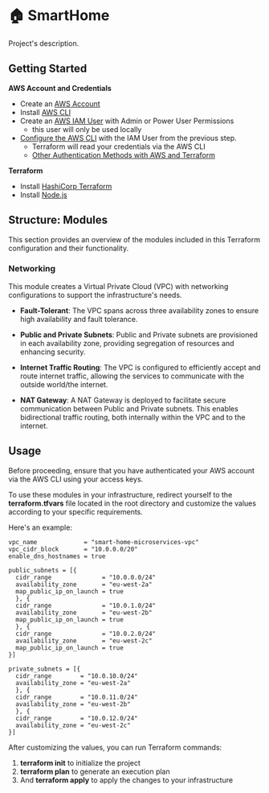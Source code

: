 # 🏠 SmartHome 
Project's description.

## Getting Started
**AWS Account and Credentials**
- Create an [AWS Account](https://aws.amazon.com/)
- Install [AWS CLI](https://docs.aws.amazon.com/cli/latest/userguide/getting-started-install.html)
- Create an [AWS IAM User](https://docs.aws.amazon.com/IAM/latest/UserGuide/getting-started_create-admin-group.html) with Admin or Power User Permissions
  - this user will only be used locally
- [Configure the AWS CLI](https://docs.aws.amazon.com/cli/latest/userguide/cli-chap-configure.html) with the IAM User from the previous step.
  - Terraform will read your credentials via the AWS CLI 
  - [Other Authentication Methods with AWS and Terraform](https://registry.terraform.io/providers/hashicorp/aws/latest/docs#authentication)

**Terraform**
- Install [HashiCorp Terraform](https://www.terraform.io/downloads)
- Install [Node.js](https://nodejs.org/en/)

## Structure: Modules
This section provides an overview of the modules included in this Terraform configuration and their functionality.


### **Networking**
This module creates a Virtual Private Cloud (VPC) with networking configurations to support the infrastructure's needs.
- **Fault-Tolerant**: The VPC spans across three availability zones to ensure high availability and fault tolerance.

- **Public and Private Subnets**: Public and Private subnets are provisioned in each availability zone, providing segregation of resources and enhancing security.

- **Internet Traffic Routing**: The VPC is configured to efficiently accept and route internet traffic, allowing the services to communicate with the outside world/the internet.

- **NAT Gateway**: A NAT Gateway is deployed to facilitate secure communication between Public and Private subnets. This enables bidirectional traffic routing, both internally within the VPC and to the internet.

## Usage
Before proceeding, ensure that you have authenticated your AWS account via the AWS CLI using your access keys.

To use these modules in your infrastructure, redirect yourself to the **terraform.tfvars** file located in the root directory and customize the values according to your specific requirements.


Here's an example:

```hcl
vpc_name             = "smart-home-microservices-vpc"
vpc_cidr_block       = "10.0.0.0/20"
enable_dns_hostnames = true

public_subnets = [{
  cidr_range              = "10.0.0.0/24"
  availability_zone       = "eu-west-2a"
  map_public_ip_on_launch = true
  }, {
  cidr_range              = "10.0.1.0/24"
  availability_zone       = "eu-west-2b"
  map_public_ip_on_launch = true
  }, {
  cidr_range              = "10.0.2.0/24"
  availability_zone       = "eu-west-2c"
  map_public_ip_on_launch = true
}]

private_subnets = [{
  cidr_range        = "10.0.10.0/24"
  availability_zone = "eu-west-2a"
  }, {
  cidr_range        = "10.0.11.0/24"
  availability_zone = "eu-west-2b"
  }, {
  cidr_range        = "10.0.12.0/24"
  availability_zone = "eu-west-2c"
}]
```

After customizing the values, you can run Terraform commands: 
1. **terraform init** to initialize the project
2. **terraform plan** to generate an execution plan
3. And **terraform apply** to apply the changes to your infrastructure


